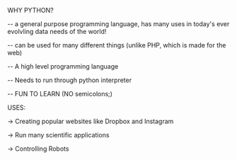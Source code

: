 WHY PYTHON? 

-- a general purpose programming language, has many uses in today's ever evolvling data needs of the world!

-- can be used for many different things (unlike PHP, which is made for the web)

-- A high level programming language

-- Needs to run through python interpreter

-- FUN TO LEARN (NO semicolons;)

USES:

-> Creating popular websites like Dropbox and Instagram

-> Run many scientific applications

-> Controlling Robots
